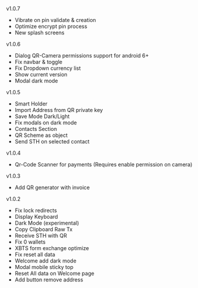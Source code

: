 v1.0.7

- Vibrate on pin validate & creation
- Optimize encrypt pin process
- New splash screens

v1.0.6

- Dialog QR-Camera permissions support for android 6+
- Fix navbar & toggle
- Fix Dropdown currency list
- Show current version
- Modal dark mode

v1.0.5

- Smart Holder
- Import Address from QR private key
- Save Mode Dark/Light
- Fix modals on dark mode
- Contacts Section
- QR Scheme as object
- Send STH on selected contact

v1.0.4
- Qr-Code Scanner for payments (Requires enable permission on camera)

v1.0.3
- Add QR generator with invoice

v1.0.2

- Fix lock redirects
- Display Keyboard
- Dark Mode (experimental)
- Copy Clipboard Raw Tx
- Receive STH with QR
- Fix 0 wallets
- XBTS form exchange optimize
- Fix reset all data
- Welcome add dark mode
- Modal mobile sticky top
- Reset All data on Welcome page
- Add button remove address

